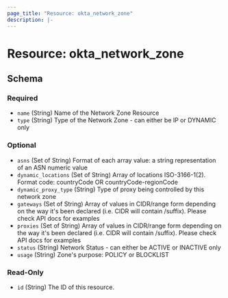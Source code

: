 ```yaml
---
page_title: "Resource: okta_network_zone"
description: |-
---
```


# Resource: okta_network_zone

<!-- schema generated by tfplugindocs -->

## Schema

### Required

- `name` (String) Name of the Network Zone Resource
- `type` (String) Type of the Network Zone - can either be IP or DYNAMIC only

### Optional

- `asns` (Set of String) Format of each array value: a string representation of an ASN numeric value
- `dynamic_locations` (Set of String) Array of locations ISO-3166-1(2). Format code: countryCode OR countryCode-regionCode
- `dynamic_proxy_type` (String) Type of proxy being controlled by this network zone
- `gateways` (Set of String) Array of values in CIDR/range form depending on the way it's been declared (i.e. CIDR will contain /suffix). Please check API docs for examples
- `proxies` (Set of String) Array of values in CIDR/range form depending on the way it's been declared (i.e. CIDR will contain /suffix). Please check API docs for examples
- `status` (String) Network Status - can either be ACTIVE or INACTIVE only
- `usage` (String) Zone's purpose: POLICY or BLOCKLIST

### Read-Only

- `id` (String) The ID of this resource.
